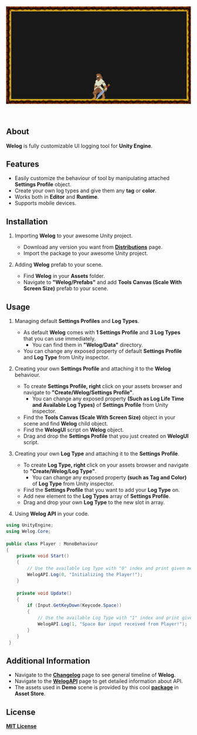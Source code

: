 <p align="center">
  <a href="#"><img src="https://github.com/iozsaygi/welog/blob/master/Media/v1.0%20Showcase.gif"/></a>
</p>

</br>

## About
**Welog** is fully customizable UI logging tool for **Unity Engine**.

## Features
* Easily customize the behaviour of tool by manipulating attached **Settings Profile** object.
* Create your own log types and give them any **tag** or **color**.
* Works both in **Editor** and **Runtime**.
* Supports mobile devices.

## Installation
1. Importing **Welog** to your awesome Unity project.
    * Download any version you want from **[Distributions](https://github.com/iozsaygi/welog/tree/master/Distributions)** page.
    * Import the package to your awesome Unity project.
    
2. Adding **Welog** prefab to your scene.
    * Find **Welog** in your **Assets** folder.
    * Navigate to **"Welog/Prefabs"** and add **Tools Canvas (Scale With Screen Size)** prefab to your scene.
    
## Usage
1. Managing default **Settings Profiles** and **Log Types**.
    * As default **Welog** comes with **1 Settings Profile** and **3 Log Types** that you can use immediately.
        * You can find them in **"Welog/Data"** directory.
    * You can change any exposed property of default **Settings Profile** and **Log Type** from Unity inspector.

2. Creating your own **Settings Profile** and attaching it to the **Welog** behaviour.
    * To create **Settings Profile, right** click on your assets browser and navigate to **"Create/Welog/Settings Profile"**. 
        * You can change any exposed property  **(Such as Log Life Time and Available Log Types)** of **Settings Profile** from Unity inspector.
    * Find the **Tools Canvas (Scale With Screen Size)** object in your scene and find **Welog** child object.
    * Find the **WelogUI** script on **Welog** object.
    * Drag and drop the **Settings Profile** that you just created on **WelogUI** script.
    
3. Creating your own **Log Type** and attaching it to the **Settings Profile**.
    * To create **Log Type, right** click on your assets browser and navigate to **"Create/Welog/Log Type"**.
        * You can change any exposed property **(such as Tag and Color)** of **Log Type** from Unity inspector.
    * Find the **Settings Profile** that you want to add your **Log Type** on.
    * Add new element to the **Log Types** array of **Settings Profile**.
    * Drag and drop your own **Log Type** to the new slot in array.

4. Using **Welog API** in your code.
```csharp
using UnityEngine;
using Welog.Core;

public class Player : MonoBehaviour
{
    private void Start()
    {
        // Use the available Log Type with "0" index and print given message.
        WelogAPI.Log(0, "Initializing the Player!");
    }
    
    private void Update()
    {
        if (Input.GetKeyDown(Keycode.Space))
        {
            // Use the available Log Type with "1" index and print given message.
            WelogAPI.Log(1, "Space Bar input received from Player!");
        }
    }
 }
  ```

## Additional Information
* Navigate to the **[Changelog](https://github.com/iozsaygi/welog/blob/master/Documents/Changelog.md)** page to see general timeline of **Welog**.
* Navigate to the **[WelogAPI](https://github.com/iozsaygi/welog/blob/master/Documents/WelogAPI.md)** page to get detailed information about API.
* The assets used in **Demo** scene is provided by this cool **[package](https://assetstore.unity.com/packages/2d/characters/bandits-pixel-art-104130)** in **Asset Store**.

## License
**[MIT License](https://github.com/iozsaygi/welog/blob/master/LICENSE)**
